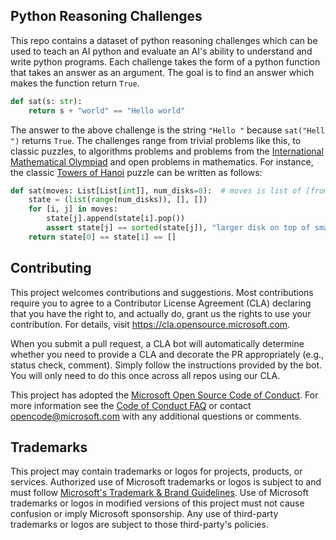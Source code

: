## Python Reasoning Challenges

This repo contains a dataset of python reasoning challenges which can be used to teach an AI python and evaluate an AI's ability to understand and write python programs. Each challenge takes the form of a python function that takes an answer as an argument. The goal is to find an answer which makes the function return `True`.

```python
def sat(s: str):
    return s + "world" == "Hello world"
```

The answer to the above challenge is the string `"Hello "` because `sat("Hell ")` returns `True`. The challenges range from trivial problems like this, to classic puzzles, to algorithms problems and problems from the [International Mathematical Olympiad](https://en.wikipedia.org/wiki/International_Mathematical_Olympiad) and open problems in mathematics. For instance, the classic [Towers of Hanoi](https://en.wikipedia.org/wiki/Tower_of_Hanoi) puzzle can be written as follows:

```python
def sat(moves: List[List[int]], num_disks=8):  # moves is list of [from, to] pairs
    state = (list(range(num_disks)), [], [])
    for [i, j] in moves:
        state[j].append(state[i].pop())
        assert state[j] == sorted(state[j]), "larger disk on top of smaller disk"
    return state[0] == state[1] == []

```


## Contributing

This project welcomes contributions and suggestions.  Most contributions require you to agree to a
Contributor License Agreement (CLA) declaring that you have the right to, and actually do, grant us
the rights to use your contribution. For details, visit https://cla.opensource.microsoft.com.

When you submit a pull request, a CLA bot will automatically determine whether you need to provide
a CLA and decorate the PR appropriately (e.g., status check, comment). Simply follow the instructions
provided by the bot. You will only need to do this once across all repos using our CLA.

This project has adopted the [Microsoft Open Source Code of Conduct](https://opensource.microsoft.com/codeofconduct/).
For more information see the [Code of Conduct FAQ](https://opensource.microsoft.com/codeofconduct/faq/) or
contact [opencode@microsoft.com](mailto:opencode@microsoft.com) with any additional questions or comments.

## Trademarks

This project may contain trademarks or logos for projects, products, or services. Authorized use of Microsoft 
trademarks or logos is subject to and must follow 
[Microsoft's Trademark & Brand Guidelines](https://www.microsoft.com/en-us/legal/intellectualproperty/trademarks/usage/general).
Use of Microsoft trademarks or logos in modified versions of this project must not cause confusion or imply Microsoft sponsorship.
Any use of third-party trademarks or logos are subject to those third-party's policies.
